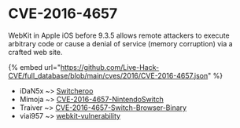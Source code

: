 # CVE-2016-4657

WebKit in Apple iOS before 9.3.5 allows remote attackers to execute arbitrary code or cause a denial of service (memory corruption) via a crafted web site.

{% embed url="https://github.com/Live-Hack-CVE/full_database/blob/main/cves/2016/CVE-2016-4657.json" %}


* iDaN5x ~> [Switcheroo](https://www.alice-snow.ru/2016/database/cve-2016-4657/switcheroo-idan5x)
* Mimoja ~> [CVE-2016-4657-NintendoSwitch](https://www.alice-snow.ru/2016/database/cve-2016-4657/cve-2016-4657-nintendoswitch-mimoja)
* Traiver ~> [CVE-2016-4657-Switch-Browser-Binary](https://www.alice-snow.ru/2016/database/cve-2016-4657/cve-2016-4657-switch-browser-binary-traiver)
* viai957 ~> [webkit-vulnerability](https://www.alice-snow.ru/2016/database/cve-2016-4657/webkit-vulnerability-viai957)